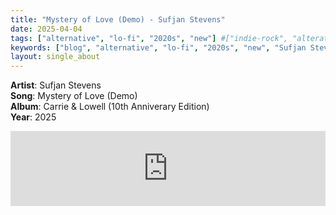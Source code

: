 ```yaml
---
title: "Mystery of Love (Demo) - Sufjan Stevens"
date: 2025-04-04
tags: ["alternative", "lo-fi", "2020s", "new"] #["indie-rock", "alterative", "rock", "lo-fi", "new", "60s", "70s", "80s", "90s", "2000s", "2010s", "2020s"]
keywords: ["blog", "alternative", "lo-fi", "2020s", "new", "Sufjan Stevens"]
layout: single_about
---
```


**Artist**: Sufjan Stevens \
**Song**: Mystery of Love (Demo) \
**Album**: Carrie & Lowell (10th Anniverary Edition) \
**Year**: 2025


<iframe style="border: 0; width: 100%; height: 120px;" src="https://bandcamp.com/EmbeddedPlayer/album=1891263657/size=large/bgcol=ffffff/linkcol=0687f5/tracklist=false/artwork=small/transparent=true/" seamless><a href="https://music.sufjan.com/album/carrie-lowell-10th-anniversary-edition">Carrie &amp; Lowell (10th Anniversary Edition) by Sufjan Stevens</a></iframe>